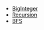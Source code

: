 * [BigInteger](https://github.com/greenteemo/Algorithm/issues/1)
* [Recursion](https://github.com/greenteemo/Algorithm/issues/2)
* [BFS](https://github.com/greenteemo/Algorithm/issues/3)
